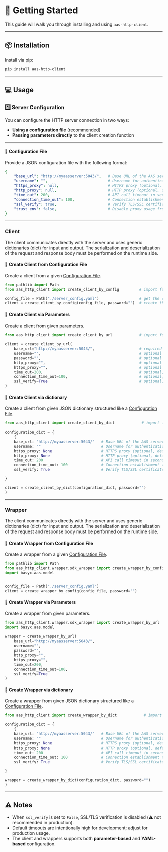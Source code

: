 # 🚀 Getting Started

This guide will walk you through installing and using `aas-http-client`.

---

## 📦 Installation

Install via pip:

```bash
pip install aas-http-client
```

---

## 💻 Usage

### 1️⃣ Server Configuration

You can configure the HTTP server connection in two ways:

* **Using a configuration file** (recommended)
* **Passing parameters directly** to the client creation function

---

#### 📄 Configuration File

Provide a JSON configuration file with the following format:

```yml
{
    "base_url": "http://myaasserver:5043/",   # Base URL of the AAS server (required)
    "username": "",                           # Username for authentication (optional, default: "")
    "https_proxy": null,                      # HTTPS proxy (optional, default: null)
    "http_proxy": null,                       # HTTP proxy (optional, default: null)
    "time_out": 200,                          # API call timeout in seconds (optional, default: 200)
    "connection_time_out": 100,               # Connection establishment timeout in seconds (optional, default: 100)
    "ssl_verify": true,                       # Verify TLS/SSL certificates (optional, default: true)
    "trust_env": false,                       # Disable proxy usage from environment (optional, default: false)
}
```

---

### Client

The client communicates directly with the server and uses generic dictionaries (dict) for input and output. The serialization and deserialization of the request and response body must be performed on the runtime side.

#### 📌 Create Client from Configuration File

Create a client from a given [Configuration File](#-configuration-file).

```python
from pathlib import Path
from aas_http_client import create_client_by_config         # import function to create a client by configuration file

config_file = Path("./server_config.yaml")                  # get the config file
client = create_client_by_config(config_file, password="")  # create the client (in this case without password authentication)
```

#### 📌 Create Client via Parameters

Create a client from given parameters.

```python
from aas_http_client import create_client_by_url            # import function to create a client by parameters

client = create_client_by_url(
    base_url="http://myaasserver:5043/",                    # required
    username="",                                            # optional
    password="",                                            # optional
    http_proxy="",                                          # optional
    https_proxy="",                                         # optional
    time_out=200,                                           # optional, default: 200
    connection_time_out=100,                                # optional, default: 100
    ssl_verify=True                                         # optional, default: True
)
```

#### 📌 Create Client via dictionary

Create a client from given JSON dictionary structured like a [Configuration File](#-configuration-file).

```python
from aas_http_client import create_client_by_dict            # import function to create a client by parameters

configuration_dict = {
    {
    base_url: "http://myaasserver:5043/"   # Base URL of the AAS server (required)
    username: ""                           # Username for authentication (optional, default: "")
    https_proxy: None                      # HTTPS proxy (optional, default: null)
    http_proxy: None                       # HTTP proxy (optional, default: null)
    time_out: 200                          # API call timeout in seconds (optional, default: 200)
    connection_time_out: 100               # Connection establishment timeout in seconds (optional, default: 100)
    ssl_verify: True                       # Verify TLS/SSL certificates (optional, default: true)

}

client = create_client_by_dict(configuration_dict, password="")                                       # optional, default: True
)
```

---

### Wrapper

The client communicates directly with the server and uses generic dictionaries (dict) for input and output. The serialization and deserialization of the request and response body must be performed on the runtime side.

#### 📌 Create Wrapper from Configuration File

Create a wrapper from a given [Configuration File](#-configuration-file).

```python
from pathlib import Path
from aas_http_client.wrapper.sdk_wrapper import create_wrapper_by_config    # import function to create a wrapper by configuration file (in this case a BaSyx Python SDK wrapper)
import basyx.aas.model                                                      # import BaSyx Python SDK to use the data model


config_file = Path("./server_config.yaml")                                  # get the config file
client = create_wrapper_by_config(config_file, password="")                 # create the wrapper (in this case without password authentication)
```

#### 📌 Create Wrapper via Parameters

Create a wrapper from given parameters.

```python
from aas_http_client.wrapper.sdk_wrapper import create_wrapper_by_url       # import function to create a wrapper by parameters (in this case a BaSyx Python SDK wrapper)
import basyx.aas.model                                                      # import BaSyx Python SDK to use the data model

wrapper = create_wrapper_by_url(
    base_url="http://myaasserver:5043/",                                    # required
    username="",                                                            # optional
    password="",                                                            # optional
    http_proxy="",                                                          # optional
    https_proxy="",                                                         # optional
    time_out=200,                                                           # optional, default: 200
    connection_time_out=100,                                                # optional, default: 100
    ssl_verify=True                                                         # optional, default: True
)
```

#### 📌 Create Wrapper via dictionary

Create a wrapper from given JSON dictionary structured like a [Configuration File](#-configuration-file).

```python
from aas_http_client import create_wrapper_by_dict            # import function to create a client by parameters

configuration_dict = {
    {
    base_url: "http://myaasserver:5043/"   # Base URL of the AAS server (required)
    username: ""                           # Username for authentication (optional, default: "")
    https_proxy: None                      # HTTPS proxy (optional, default: null)
    http_proxy: None                       # HTTP proxy (optional, default: null)
    time_out: 200                          # API call timeout in seconds (optional, default: 200)
    connection_time_out: 100               # Connection establishment timeout in seconds (optional, default: 100)
    ssl_verify: True                       # Verify TLS/SSL certificates (optional, default: true)

}

wrapper = create_wrapper_by_dict(configuration_dict, password="")                                       # optional, default: True
)
```

---

## ⚠️ Notes

* When `ssl_verify` is set to `False`, SSL/TLS verification is disabled (⚠️ not recommended in production).
* Default timeouts are intentionally high for development; adjust for production usage.
* The client and wrappers supports both **parameter-based** and **YAML-based** configuration.
